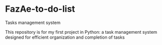 # FazAe-to-do-list
Tasks management system

This repository is for my first project in Python: a task management system designed for efficient organization and completion of tasks
